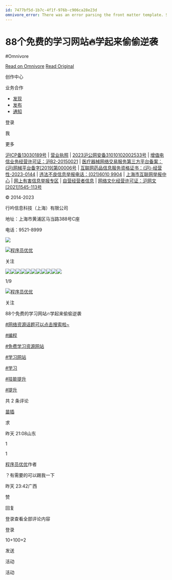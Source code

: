 ```yaml
---
id: 7477bf5d-1b7c-4f1f-976b-c906ca28e23d
omnivore_error: There was an error parsing the front matter template. See console for details.
---
```


# 88个免费的学习网站🔥学起来偷偷逆袭
#Omnivore

[Read on Omnivore](https://omnivore.app/me/http-xhslink-com-5-uh-3-cw-18bde2da6d8)
[Read Original](http://xhslink.com/5Uh3Cw)

[](http://xhslink.com/explore)

创作中心

业务合作

* [发现](http://xhslink.com/explore)
* [发布](https://creator.xiaohongshu.com/publish/publish?source=official)
* [通知](http://xhslink.com/notification)

登录

我

 更多 

[沪ICP备13030189号](http://beian.miit.gov.cn/ "小红书_沪ICP备") | [营业执照](http://fe-video-qc.xhscdn.com/fe-platform/1315dcf7990709473005051f944bafcc641a879b.pdf "小红书_营业执照") | [2023沪公网安备31010102002533号](http://www.beian.gov.cn/portal/registerSystemInfo?recordcode=31010102002533 "小红书_沪公网安备") | [增值电信业务经营许可证：沪B2-20150021](http://fe-video-qc.xhscdn.com/picasso-editor/c081c205c927d605c959e3d6e1b22975c8a4b64f.pdf "小红书_网文") | [医疗器械网络交易服务第三方平台备案：(沪)网械平台备字\[2019\]第00006号](http://fe-video-qc.xhscdn.com/fe-platform/410dce57bc12a6d7e5808060e47644fbe46f68ff.pdf "小红书_医疗器械网络交易服务") | [互联网药品信息服务资格证书：(沪)-经营性-2023-0144](http://fe-video-qc.xhscdn.com/fe-platform/f37a08cacc088061beb38329c387c32fc48fc6fe.pdf "小红书_互联网药品信息服务") | [违法不良信息举报电话：(021)6010 9904](http://www.shjbzx.cn/ "小红书_上海市互联网举报中心") | [上海市互联网举报中心](http://www.shjbzx.cn/ "小红书_上海市互联网举报中心") | [网上有害信息举报专区](http://www.12377.cn/ "网上有害信息举报专区") | [自营经营者信息](http://dc.xhscdn.com/06c2adb0-b353-11e9-9d0c-7be9ff8961c1/%E8%87%AA%E8%90%A5%E7%BB%8F%E8%90%A5%E8%80%85%E4%BF%A1%E6%81%AF%E5%85%AC%E7%A4%BA.pdf "小红书_沪公网安备") | [网络文化经营许可证：沪网文\[2021\]1545-113号](http://fe-video-qc.xhscdn.com/fe-platfrom/d0b7aeed1d933b011c2f75d0330714f17b046473.pdf "小红书_网络文化经营许可") 

© 2014-2023

行吟信息科技（上海）有限公司

地址：上海市黄浦区马当路388号C座

电话：9521-8999

![](https://proxy-prod.omnivore-image-cache.app/0x0,sHzG0niEdMaQuoKshsFUc_qqItpZqNcQeLcWYFOcWSa8/https://picasso-static.xiaohongshu.com/fe-platform/e528a1e11559dd1da2f171e45048e7f6b6098243.png)

[![](https://proxy-prod.omnivore-image-cache.app/0x0,sGyQEP8aScgoa2C98uhfM_S8ogo-VBL0R-e9dXVMFoKo/https://sns-avatar-qc.xhscdn.com/avatar/1040g2jo30p9ibkaok66g5p7ui6a1mdlqc45nmlo?imageView2/2/w/120/format/webp|imageMogr2/strip)](http://xhslink.com/user/profile/64fe919400000000060336ba)[程序员优优](http://xhslink.com/user/profile/64fe919400000000060336ba)

关注

![](https://proxy-prod.omnivore-image-cache.app/0x0,shxr__aqE3XbYPRNjy0-9qp91b4PurrwSCFGdzJvcqeA/https://sns-webpic-qc.xhscdn.com/202311180046/53a6adf4f760dcf26cdbc4cfc5d17aca/1040g00830rj1c6oq2i205p7ui6a1mdlqbkfreu8!nd_whgt34_webp_wm_1)![](https://proxy-prod.omnivore-image-cache.app/0x0,saoFRO1V1UOy8r1EAGzv_PO0J8YDOpQSlG7xvv_0cFRw/https://sns-webpic-qc.xhscdn.com/202311180046/f57409a6d409f8806b71d551f9f8454a/1040g00830rj1c6oq2i6g5p7ui6a1mdlqh5u5fo8!nd_whgt34_webp_wm_1)![](https://proxy-prod.omnivore-image-cache.app/0x0,scKWy3M_WHIHGYqLW-QAdeCUhtlV56X7YAh0pQ7rzg-M/https://sns-webpic-qc.xhscdn.com/202311180046/4d47de86837e1b4d9a699e84fe046357/1040g00830rj1c6oq2i5g5p7ui6a1mdlqqfve4qg!nd_whgt34_webp_wm_1)![](https://proxy-prod.omnivore-image-cache.app/0x0,sUjRgUthVKViqvHWXrKM1yU5hxwykmPbyZYRjmI_SqVg/https://sns-webpic-qc.xhscdn.com/202311180046/fe81b17eba45506dfbb88151ab763f9b/1040g00830rj1c6oq2i505p7ui6a1mdlqcaf5soo!nd_whgt34_webp_wm_1)![](https://proxy-prod.omnivore-image-cache.app/0x0,sJjl4oUO3nm872ks5bga4jGg0S7vzUREFhB2w8r1nUHg/https://sns-webpic-qc.xhscdn.com/202311180046/81f62f59f6b838fa56d1fd4bb2fd7083/1040g00830rj1c6oq2i405p7ui6a1mdlq3v9u0qg!nd_whgt34_webp_wm_1)![](https://proxy-prod.omnivore-image-cache.app/0x0,s1ihUdeDZJPI0Vm287qgkDkXB3NF1or5RdhfsJjdOdnA/https://sns-webpic-qc.xhscdn.com/202311180046/19f196c0dc1cf778d280b798b9bb834a/1040g00830rj1c6oq2i3g5p7ui6a1mdlqdri1vs8!nd_whgt34_webp_wm_1)![](https://proxy-prod.omnivore-image-cache.app/0x0,s85nOoZFP5AT0uJVrQAwgrCxc_U7IEOts3U4DhZB3lqk/https://sns-webpic-qc.xhscdn.com/202311180046/7eaf3a34155d713f11e8d08615cc201e/1040g00830rj1c6oq2i1g5p7ui6a1mdlq6pjaado!nd_whgt34_webp_wm_1)![](https://proxy-prod.omnivore-image-cache.app/0x0,sw_ckkaZZnzUbkNksJSEXmtmw7G3qaauJwqXnVzY9u8I/https://sns-webpic-qc.xhscdn.com/202311180046/b1b4181dbcf69f1d0fb0ba0f2746c182/1040g00830rj1c6oq2i2g5p7ui6a1mdlqq90b98o!nd_whgt34_webp_wm_1)![](https://proxy-prod.omnivore-image-cache.app/0x0,sA6mxoGQgNO9buGUIaqDJ9bFEszHdoQnAVCxfqrq1wzE/https://sns-webpic-qc.xhscdn.com/202311180046/e6a8b425989642f7379e12b824903f7e/1040g00830rj1c6oq2i0g5p7ui6a1mdlqjkals40!nd_whgt34_webp_wm_1)![](https://proxy-prod.omnivore-image-cache.app/0x0,shxr__aqE3XbYPRNjy0-9qp91b4PurrwSCFGdzJvcqeA/https://sns-webpic-qc.xhscdn.com/202311180046/53a6adf4f760dcf26cdbc4cfc5d17aca/1040g00830rj1c6oq2i205p7ui6a1mdlqbkfreu8!nd_whgt34_webp_wm_1)![](https://proxy-prod.omnivore-image-cache.app/0x0,saoFRO1V1UOy8r1EAGzv_PO0J8YDOpQSlG7xvv_0cFRw/https://sns-webpic-qc.xhscdn.com/202311180046/f57409a6d409f8806b71d551f9f8454a/1040g00830rj1c6oq2i6g5p7ui6a1mdlqh5u5fo8!nd_whgt34_webp_wm_1)

1/9

[![](https://proxy-prod.omnivore-image-cache.app/0x0,sGyQEP8aScgoa2C98uhfM_S8ogo-VBL0R-e9dXVMFoKo/https://sns-avatar-qc.xhscdn.com/avatar/1040g2jo30p9ibkaok66g5p7ui6a1mdlqc45nmlo?imageView2/2/w/120/format/webp|imageMogr2/strip)](http://xhslink.com/user/profile/64fe919400000000060336ba)[程序员优优](http://xhslink.com/user/profile/64fe919400000000060336ba)

关注

88个免费的学习网站🔥学起来偷偷逆袭

[#网络资源话题可以点击搜索啦\~](http://xhslink.com/search%5Fresult?keyword=%25E7%25BD%2591%25E7%25BB%259C%25E8%25B5%2584%25E6%25BA%2590&type=54&source=web%5Fnote%5Fdetail%5Fr10)

[#编程](http://xhslink.com/search%5Fresult?keyword=%25E7%25BC%2596%25E7%25A8%258B&type=54&source=web%5Fnote%5Fdetail%5Fr10)

[#免费学习资源网站](http://xhslink.com/search%5Fresult?keyword=%25E5%2585%258D%25E8%25B4%25B9%25E5%25AD%25A6%25E4%25B9%25A0%25E8%25B5%2584%25E6%25BA%2590%25E7%25BD%2591%25E7%25AB%2599&type=54&source=web%5Fnote%5Fdetail%5Fr10)

[#学习网站](http://xhslink.com/search%5Fresult?keyword=%25E5%25AD%25A6%25E4%25B9%25A0%25E7%25BD%2591%25E7%25AB%2599&type=54&source=web%5Fnote%5Fdetail%5Fr10)

[#学习](http://xhslink.com/search%5Fresult?keyword=%25E5%25AD%25A6%25E4%25B9%25A0&type=54&source=web%5Fnote%5Fdetail%5Fr10)

[#技能提升](http://xhslink.com/search%5Fresult?keyword=%25E6%258A%2580%25E8%2583%25BD%25E6%258F%2590%25E5%258D%2587&type=54&source=web%5Fnote%5Fdetail%5Fr10)

[#提升](http://xhslink.com/search%5Fresult?keyword=%25E6%258F%2590%25E5%258D%2587&type=54&source=web%5Fnote%5Fdetail%5Fr10)

共 2 条评论

[苗插](http://xhslink.com/user/profile/5f17625d0000000001002c73)

求

昨天 21:08山东

1

1

[程序员优优](http://xhslink.com/user/profile/64fe919400000000060336ba)作者

？有需要的可以踢我一下

昨天 23:42广西

赞

回复

登录查看全部评论内容

登录

10+100+2

发送

活动

活动

